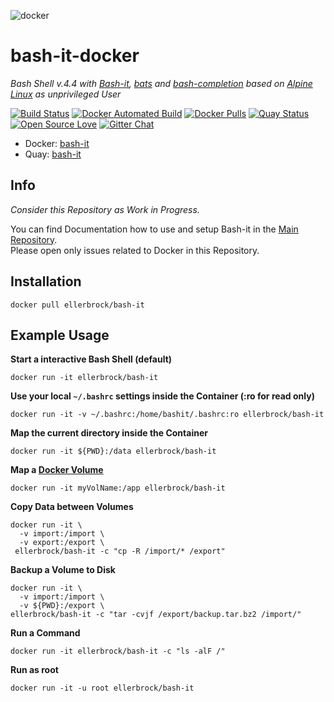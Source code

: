 ![docker](https://github.frapsoft.com/bashit/Bash-it_400px_transparent.png)

# bash-it-docker

_Bash Shell v.4.4 with [Bash-it](https://github.com/Bash-it/bash-it), [bats](https://github.com/sstephenson/bats) and [bash-completion](https://github.com/scop/bash-completion) based on [Alpine Linux](https://alpinelinux.org/) as unprivileged User_

[![Build Status](https://travis-ci.org/Bash-it/bash-it-docker.svg?branch=master)](https://travis-ci.org/Bash-it/bash-it-docker) [![Docker Automated Build](https://img.shields.io/docker/automated/ellerbrock/bash-it.svg)](https://hub.docker.com/r/ellerbrock/bash-it/) [![Docker Pulls](https://img.shields.io/docker/pulls/ellerbrock/bash-it.svg)](https://hub.docker.com/r/ellerbrock/bash-it/) [![Quay Status](https://quay.io/repository/ellerbrock/bash-it/status)](https://quay.io/repository/ellerbrock/bash-it) [![Open Source Love](https://badges.frapsoft.com/os/v1/open-source.svg)](https://github.com/ellerbrock/open-source-badges/) [![Gitter Chat](https://badges.gitter.im/frapsoft/frapsoft.svg)](https://gitter.im/frapsoft/frapsoft/)

- Docker: [bash-it](https://hub.docker.com/r/ellerbrock/bash-it/)
- Quay: [bash-it](https://quay.io/repository/ellerbrock/bash-it/)

## Info

_Consider this Repository as Work in Progress._  

You can find Documentation how to use and setup Bash-it in the [Main Repository](https://github.com/Bash-it/bash-it).  
Please open only issues related to Docker in this Repository.

## Installation

`docker pull ellerbrock/bash-it`

## Example Usage

**Start a interactive Bash Shell (default)**

`docker run -it ellerbrock/bash-it`

**Use your local `~/.bashrc` settings inside the Container (:ro for read only)**

`docker run -it -v ~/.bashrc:/home/bashit/.bashrc:ro ellerbrock/bash-it`

**Map the current directory inside the Container**

`docker run -it ${PWD}:/data ellerbrock/bash-it`

**Map a [Docker Volume](https://docs.docker.com/engine/tutorials/dockervolumes/)**

`docker run -it myVolName:/app ellerbrock/bash-it`

**Copy Data between Volumes**

```
docker run -it \
  -v import:/import \
  -v export:/export \
 ellerbrock/bash-it -c "cp -R /import/* /export"
```

**Backup a Volume to Disk**

```
docker run -it \
  -v import:/import \
  -v ${PWD}:/export \
ellerbrock/bash-it -c "tar -cvjf /export/backup.tar.bz2 /import/"
```

**Run a Command**

`docker run -it ellerbrock/bash-it -c "ls -alF /"`

**Run as root**

`docker run -it -u root ellerbrock/bash-it`
